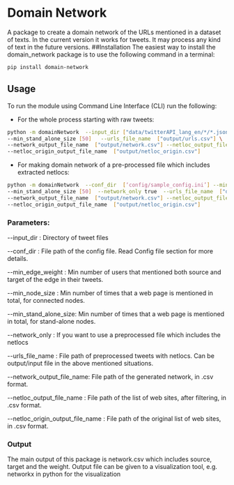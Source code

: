 # Domain Network
A package to create a domain network of the URLs mentioned in a dataset of texts. 
In the current version it works for tweets. It may process any kind of text in the future versions.
##Installation
The easiest way to install the domain_network package is to use the following command in a terminal:

``` bash
pip install domain-network

```
## Usage

To run the module using Command Line Interface (CLI) run the following:

- For the whole process starting with raw tweets:

``` bash
python -m domainNetwork  --input_dir ["data/twitterAPI_lang_en/*/*.json"] --conf_dir  [‘config/sample_config.ini’] --min_edge_weight [20] --min_node_size [20] \
--min_stand_alone_size [50]   --urls_file_name  ["output/urls.csv"] \
--network_output_file_name  ["output/network.csv"] --netloc_output_file_name ["output/netloc.csv"] \
--netloc_origin_output_file_name  ["output/netloc_origin.csv"] 
```

- For making domain network of a pre-processed file which includes extracted netlocs: 
``` bash
python -m domainNetwork  --conf_dir  [‘config/sample_config.ini’] --min_edge_weight [20] --min_node_size [20] \
--min_stand_alone_size [50]  --network_only true  --urls_file_name  ["data/urls.csv"] \
--network_output_file_name  ["output/network.csv"] --netloc_output_file_name ["output/netloc.csv"] \
--netloc_origin_output_file_name  ["output/netloc_origin.csv"] 
```
### Parameters:

--input_dir : Directory of tweet files

--conf_dir : File path of the config file. Read Config file section for more details.

--min_edge_weight : Min number of users that mentioned both source and target of the edge in their tweets.

--min_node_size : Min number of times that a web page is mentioned in total, for connected nodes.

--min_stand_alone_size: Min number of times that a web page is mentioned in total, for stand-alone nodes.

--network_only : If you want to use a preprocessed file which includes the netlocs

--urls_file_name : File path of preprocessed tweets with netlocs. Can be output/input file in the above mentioned situations.

--network_output_file_name: File path of the generated network, in .csv format.

--netloc_output_file_name : File path of the list of web sites, after filtering, in .csv format.

--netloc_origin_output_file_name : File path of the original list of web sites, in .csv format.

### Output
The main output of this package is network.csv which includes source, target and the weight.
Output file can be given to a visualization tool, e.g. networkx in python for the visualization